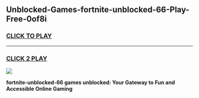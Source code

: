 
## Unblocked-Games-fortnite-unblocked-66-Play-Free-0of8i
<h3>
<a href="https://premium76.site?title=fortnite-unblocked-66&ref=24M">CLICK TO PLAY</a></h3>
<hr>

<h3>
<a href="https://premium76.site?title=fortnite-unblocked-66&ref=24M">CLICK 2 PLAY</a>
  
</h3>

<a href="https://premium76.site?title=fortnite-unblocked-66&ref=24M"><img src="https://clearcache.store/games.png"></a>


**fortnite-unblocked-66 games unblocked: Your Gateway to Fun and Accessible Online Gaming**
